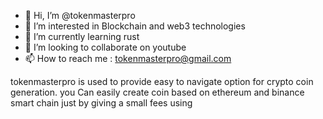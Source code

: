 - 👋 Hi, I’m @tokenmasterpro
- 👀 I’m interested in Blockchain and web3 technologies
- 🌱 I’m currently learning rust
- 💞️ I’m looking to collaborate on youtube
- 📫 How to reach me : tokenmasterpro@gmail.com

tokenmasterpro is used to provide easy to navigate option for crypto coin generation. you Can easily create coin based on ethereum and binance smart chain 
just by giving a small fees using

